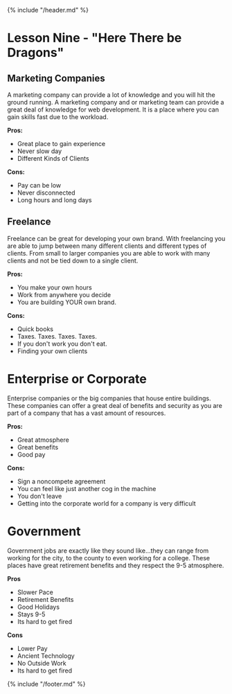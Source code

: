 {% include "/header.md" %}

# Lesson Nine - "Here There be Dragons"

## Marketing Companies

A marketing company can provide a lot of knowledge and you will hit the ground running. A marketing company and or marketing team can provide a great deal of knowledge for web development. It is a place where you can gain skills fast due to the workload.

**Pros:**
* Great place to gain experience
* Never slow day
* Different Kinds of Clients

**Cons:**
* Pay can be low
* Never disconnected
* Long hours and long days

## Freelance

Freelance can be great for developing your own brand. With freelancing you are able to jump between many different clients and different types of clients. From small to larger companies you are able to work with many clients and not be tied down to a single client.

**Pros:**
* You make your own hours
* Work from anywhere you decide
* You are building YOUR own brand.

**Cons:**
* Quick books
* Taxes. Taxes. Taxes. Taxes.
* If you don't work you don't eat.
* Finding your own clients

# Enterprise or Corporate

Enterprise companies or the big companies that house entire buildings. These companies can offer a great deal of benefits and security as you are part of a company that has a vast amount of resources. 

**Pros:**
* Great atmosphere
* Great benefits
* Good pay

**Cons:**
* Sign a noncompete agreement
* You can feel like just another cog in the machine 
* You don't leave
* Getting into the corporate world for a company is very difficult


# Government

Government jobs are exactly like they sound like...they can range from working for the city, to the county to even working for a college. These places have great retirement benefits and they respect the 9-5 atmosphere.

**Pros**
* Slower Pace
* Retirement Benefits
* Good Holidays
* Stays 9-5
* Its hard to get fired

**Cons**
* Lower Pay
* Ancient Technology
* No Outside Work
* Its hard to get fired

{% include "/footer.md" %}
